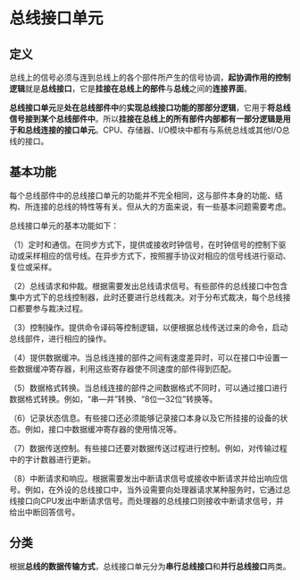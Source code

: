 # 总线接口单元

## 定义

总线上的信号必须与连到总线上的各个部件所产生的信号协调，**起协调作用的控制逻辑**就是**总线接口**，它是**挂接在总线上的部件**与**总线**之间的**连接界面**。

**总线接口单元**是**处在总线部件中**的**实现总线接口功能的那部分逻辑**，它用于**将总线信号接到某个总线部件中**。所以**挂接在总线上的所有部件内部都有一部分逻辑是用于和总线连接的接口单元**。CPU、存储器、I/O模块中都有与系统总线或其他I/O总线的接口。

## 基本功能

每个总线部件中的总线接口单元的功能并不完全相同，这与部件本身的功能、结构、所连接的总线的特性等有关。但从大的方面来说，有一些基本问题需要考虑。

总线接口单元的基本功能如下：

（1）定时和通信。在同步方式下，提供或接收时钟信号，在时钟信号的控制下驱动或采样相应的信号线。在异步方式下，按照握手协议对相应的信号线进行驱动、复位或采样。

（2）总线请求和仲裁。根据需要发出总线请求信号。有些部件的总线接口中包含集中方式下的总线控制器，此时还要进行总线裁决。对于分布式裁决，每个总线接口都要参与裁决过程。

（3）控制操作。提供命令译码等控制逻辑，以便根据总线传送过来的命令，启动总线部件，进行相应的操作。

（4）提供数据缓冲。当总线连接的部件之间有速度差异时，可以在接口中设置一些数据缓冲寄存器，利用这些寄存器使不同速度的部件得到匹配。

（5）数据格式转换。当总线连接的部件之间数据格式不同时，可以通过接口进行数据格式转换。例如，“串—并”转换、“8位—32位”转换等。

（6）记录状态信息。有些接口还必须能够记录接口本身以及它所挂接的设备的状态。例如，接口中数据缓冲寄存器的使用情况等。

（7）数据传送控制。有些接口还要对数据传送过程进行控制。例如，对传输过程中的字计数器进行更新。

（8）中断请求和响应。根据需要发出中断请求信号或接收中断请求并给出响应信号。例如，在外设的总线接口中，当外设需要向处理器请求某种服务时，它通过总线接口向CPU发出中断请求信号。而处理器的总线接口则接收中断请求信号，并给出中断回答信号。

## 分类

根据**总线的数据传输方式**，总线接口单元分为**串行总线接口**和**并行总线接口**两类。